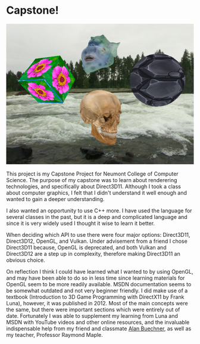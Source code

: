 # Capstone!
![screenshot 1](./Screenshots/objects_and_skybox.png)

This project is my Capstone Project for Neumont College of Computer Science.
The purpose of my capstone was to learn about renderering technologies,
and specifically about Direct3D11. Although I took a class about computer
graphics, I felt that I didn't understand it well enough and wanted to
gain a deeper understanding.

I also wanted an opportunity to use C++ more. I have used the language for
several classes in the past, but it is a deep and complicated language and
since it is very widely used I thought it wise to learn it better.

When deciding which API to use there were four major options: Direct3D11,
Direct3D12, OpenGL, and Vulkan. Under advisement from a friend I chose
Direct3D11 because, OpenGL is deprecated, and both Vulkan and Direct3D12
are a step up in complexity, therefore making Direct3D11 an obvious choice.

On reflection I think I could have learned what I wanted to by using OpenGL,
and may have been able to do so in less time since learning materials for
OpenGL seem to be more readily available. MSDN documentation seems to be
somewhat outdated and not very beginner friendly. I did make use of a textbook
(Introduction to 3D Game Programming with DirectX11 by Frank Luna), however,
it was published in 2012. Most of the main concepts were the same, but there
were important sections which were entirely out of date. Fortunately I was
able to supplement my learning from Luna and MSDN with YouTube videos and
other online resources, and the invaluable indispensable help from my friend
and classmate [Alan Buechner](https://github.com/alanBuechner), as well as my teacher, Professor Raymond Maple.
